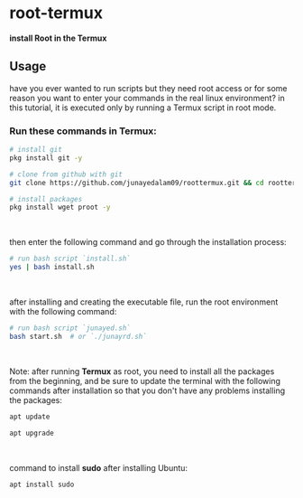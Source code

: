 # root-termux

**install Root in the Termux**


## Usage

have you ever wanted to run scripts but they need root access or for some reason you want to enter your commands in the real linux environment? in this tutorial, it is executed only by running a Termux script in root mode.

### Run these commands in Termux:

```bash
# install git
pkg install git -y
```

```bash
# clone from github with git
git clone https://github.com/junayedalam09/roottermux.git && cd roottermux && chmod +x *
```

```bash
# install packages
pkg install wget proot -y
```

<br>

then enter the following command and go through the installation process:

```bash
# run bash script `install.sh`
yes | bash install.sh
```

<br>

after installing and creating the executable file, run the root environment with the following command:

```bash
# run bash script `junayed.sh`
bash start.sh  # or `./junayrd.sh`
```

<br>

Note: after running **Termux** as root, you need to install all the packages from the beginning, and be sure to update the terminal with the following commands after installation so that you don't have any problems installing the packages:

```bash
apt update
```

```bash
apt upgrade
```

<br>

command to install **sudo** after installing Ubuntu:

```bash
apt install sudo
```
